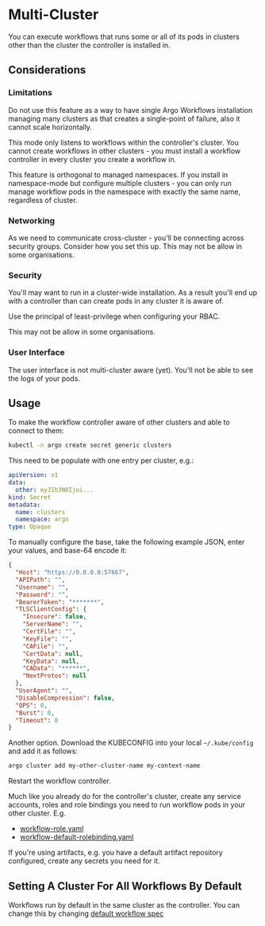 # Multi-Cluster

You can execute workflows that runs some or all of its pods in clusters other than the cluster the controller is installed in.

## Considerations 
### Limitations

Do not use this feature as a way to have single Argo Workflows installation managing many clusters as that creates a single-point of failure, also it cannot scale horizontally. 

This mode only listens to workflows within the controller's cluster. You cannot create workflows in other clusters - you must install a workflow controller in every cluster you create a workflow in.

This feature is orthogonal to managed namespaces. If you install in namespace-mode but configure multiple clusters - you can only run manage workflow pods in the namespace with exactly the same name, regardless of cluster.

### Networking

As we need to communicate cross-cluster - you'll be connecting across security groups. Consider how you set this up. This may not be allow in some organisations. 

### Security

You'll may want to run in a cluster-wide installation. As a result you'll end up with a controller than can create pods in any cluster it is aware of.

Use the principal of least-privilege when configuring your RBAC.

This may not be allow in some organisations.

### User Interface

The user interface is not multi-cluster aware (yet). You'll not be able to see the logs of your pods.

## Usage

To make the workflow controller aware of other clusters and able to connect to them:

```bash
kubectl -n argo create secret generic clusters
```

This need to be populate with one entry per cluster, e.g.:

```yaml
apiVersion: v1
data:
  other: eyJIb3N0Ijoi...
kind: Secret
metadata:
  name: clusters
  namespace: argo
type: Opaque
```

To manually configure the base, take the following example JSON, enter your values, and base-64 encode it:

```json
{
  "Host": "https://0.0.0.0:57667",
  "APIPath": "",
  "Username": "",
  "Password": "",
  "BearerToken": "*******",
  "TLSClientConfig": {
    "Insecure": false,
    "ServerName": "",
    "CertFile": "",
    "KeyFile": "",
    "CAFile": "",
    "CertData": null,
    "KeyData": null,
    "CAData": "******",
    "NextProtos": null
  },
  "UserAgent": "",
  "DisableCompression": false,
  "QPS": 0,
  "Burst": 0,
  "Timeout": 0
}
```

Another option. Download the KUBECONFIG into your local `~/.kube/config` and add it as follows:

```bash
argo cluster add my-other-cluster-name my-context-name 
```

Restart the workflow controller.

Much like you already do for the controller's cluster, create any service accounts, roles and role bindings you need to run workflow pods in your other cluster. E.g.

* [workflow-role.yaml](manifests/quick-start/base/workflow-role.yaml)
* [workflow-default-rolebinding.yaml](manifests/quick-start/base/workflow-default-rolebinding.yaml)

If you're using artifacts, e.g. you have a default artifact repository configured, create any secrets you need for it. 

## Setting A Cluster For All Workflows By  Default

Workflows run by default in the same cluster as the controller. You can change this by changing [default workflow spec](default-workflow-specs.md)